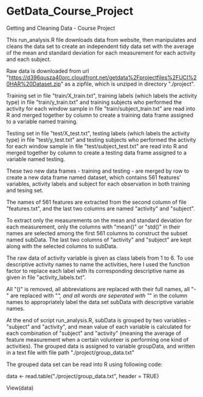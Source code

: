 # GetData_Course_Project
Getting and Cleaning Data - Course Project

This run_analysis.R file downloads data from website, then manipulates and cleans the data set to create an independent tidy data set with the average of the mean and standard deviation for each measurement for each activity and each subject.

Raw data is downloaded from url "https://d396qusza40orc.cloudfront.net/getdata%2Fprojectfiles%2FUCI%20HAR%20Dataset.zip" as a zipfile, which is unziped in directory "./project".

Training set in file "train/X_train.txt", training labels (which labels the activity type) in file "train/y_train.txt" and training subjects who performed the activity for each window sample in file "train/subject_train.txt" are read into R and merged together by column to create a training data frame assigned to a variable named training.

Testing set in file "test/X_test.txt", testing labels (which labels the activity type) in file "test/y_test.txt" and testing subjects who performed the activity for each window sample in file "test/subject_test.txt" are read into R and merged together by column to create a testing data frame assigned to a variable named testing.

These two new data frames - training and testing - are merged by row to create a new data frame named dataset, which contains 561 features' variables, activity labels and subject for each observation in both training and tesing set.

The names of 561 features are extracted from the second column of file "features.txt", and the last two columns are named "activity" and "subject".

To extract only the measurements on the mean and standard deviation for each measurement, only the columns with "mean()" or "std()" in their names are selected among the first 561 columns to construct the subset named subData. The last two columns of "activity" and "subject" are kept along with the selected columns to subData.

The raw data of activity variable is given as class labels from 1 to 6. To use descriptive activity names to name the activities, here I used the function factor to replace each label with its corresponding descriptive name as given in file "activity_labels.txt".

All "()" is removed, all abbreviations are replaced with their full names, all "-" are replaced with "_", and all words are seperated with "_" in the column names to appropriately label the data set subData with descriptive variable names.

At the end of script run_analysis.R, subData is grouped by two variables - "subject" and "activity", and mean value of each variable is calculated for each combination of "subject" and "activity" (meaning the average of feature measurement when a certain volunteer is performing one kind of activities). The grouped data is assigned to variable groupData, and written in a text file with file path "./project/group_data.txt"

The grouped data set can be read into R using following code:

data <- read.table("./project/group_data.txt", header = TRUE)

View(data)
